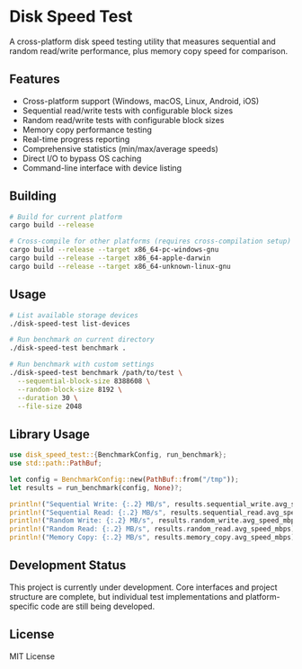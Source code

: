# Disk Speed Test

A cross-platform disk speed testing utility that measures sequential and random read/write performance, plus memory copy speed for comparison.

## Features

- Cross-platform support (Windows, macOS, Linux, Android, iOS)
- Sequential read/write tests with configurable block sizes
- Random read/write tests with configurable block sizes  
- Memory copy performance testing
- Real-time progress reporting
- Comprehensive statistics (min/max/average speeds)
- Direct I/O to bypass OS caching
- Command-line interface with device listing

## Building

```bash
# Build for current platform
cargo build --release

# Cross-compile for other platforms (requires cross-compilation setup)
cargo build --release --target x86_64-pc-windows-gnu
cargo build --release --target x86_64-apple-darwin
cargo build --release --target x86_64-unknown-linux-gnu
```

## Usage

```bash
# List available storage devices
./disk-speed-test list-devices

# Run benchmark on current directory
./disk-speed-test benchmark .

# Run benchmark with custom settings
./disk-speed-test benchmark /path/to/test \
  --sequential-block-size 8388608 \
  --random-block-size 8192 \
  --duration 30 \
  --file-size 2048
```

## Library Usage

```rust
use disk_speed_test::{BenchmarkConfig, run_benchmark};
use std::path::PathBuf;

let config = BenchmarkConfig::new(PathBuf::from("/tmp"));
let results = run_benchmark(config, None)?;

println!("Sequential Write: {:.2} MB/s", results.sequential_write.avg_speed_mbps);
println!("Sequential Read: {:.2} MB/s", results.sequential_read.avg_speed_mbps);
println!("Random Write: {:.2} MB/s", results.random_write.avg_speed_mbps);
println!("Random Read: {:.2} MB/s", results.random_read.avg_speed_mbps);
println!("Memory Copy: {:.2} MB/s", results.memory_copy.avg_speed_mbps);
```

## Development Status

This project is currently under development. Core interfaces and project structure are complete, but individual test implementations and platform-specific code are still being developed.

## License

MIT License